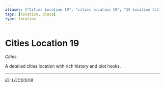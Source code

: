 ```yaml
---
aliases: ["Cities Location 19", "cities location 19", "19 Location Cities"]
tags: [location, place]
type: location
---
```


# Cities Location 19

*Cities*

A detailed cities location with rich history and plot hooks.

---
*ID: LOC00018*